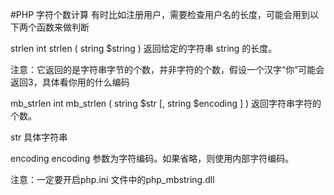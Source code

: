 #PHP 字符个数计算
有时比如注册用户，需要检查用户名的长度，可能会用到以下两个函数来做判断

strlen
int strlen ( string $string )     返回给定的字符串 string 的长度。

注意：它返回的是字符串字节的个数，并非字符的个数，假设一个汉字“你”可能会返回3，具体看你用的什么编码

 

mb_strlen
int mb_strlen ( string $str [, string $encoding ] )  返回字符串字符的个数。

str
具体字符串

encoding
encoding 参数为字符编码。如果省略，则使用内部字符编码。

注意：一定要开启php.ini 文件中的php_mbstring.dll
